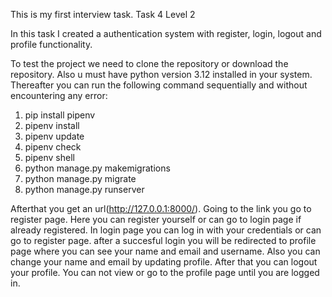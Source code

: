 This is my first interview task. Task 4 Level 2

In this task I created a authentication system with register, login, logout and profile functionality.

To test the project we need to clone the repository or download the repository.
Also u must have python version 3.12 installed in your system. Thereafter you can run the following command sequentially and without encountering any error:
1. pip install pipenv
2. pipenv install
3. pipenv update
4. pipenv check
5. pipenv shell
6. python manage.py makemigrations
7. python manage.py migrate
8. python manage.py runserver

Afterthat you get an url(http://127.0.0.1:8000/). Going to the link you go to register page.
Here you can register yourself or can go to login page if already registered.
In login page you can log in with your credentials or can go to register page.
after a succesful login you will be redirected to profile page where you can see your name and email and username.
Also you can change your name and email by updating profile.
After that you can logout your profile.
You can not view or go to the profile page until you are logged in.
